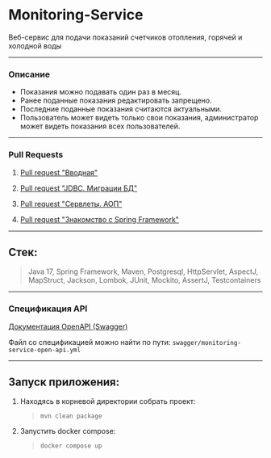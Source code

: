 # Monitoring-Service

Веб-сервис для подачи показаний счетчиков отопления, горячей и холодной воды

---

### Описание

- Показания можно подавать один раз в месяц.
- Ранее поданные показания редактировать запрещено.
- Последние поданные показания считаются актуальными.
- Пользователь может видеть только свои показания, администратор может видеть показания всех пользователей.

---

### Pull Requests

1) [Pull request "Вводная"](https://github.com/elGordoGato/Monitoring-Service/pull/1)

2) [Pull request "JDBC. Миграции БД"](https://github.com/elGordoGato/Monitoring-Service/pull/2)

3) [Pull request "Сервлеты. АОП"](https://github.com/elGordoGato/Monitoring-Service/pull/3)

4) [Pull request "Знакомство с Spring Framework"](https://github.com/elGordoGato/Monitoring-Service/pull/4)

---

## Стек:

> Java 17, Spring Framework, Maven, Postgresql, HttpServlet, AspectJ, MapStruct, Jackson, Lombok, JUnit, Mockito, AssertJ, Testcontainers

---
### Спецификация API
[Документация OpenAPI (Swagger)](https://petstore.swagger.io/?url=https://gist.githubusercontent.com/elGordoGato/4cfb79941db3b8f81913fda7797c63a1/raw/4517fe7e63c3bcfe13b11bfbbb3f979420c36290/monitoring-service-open-api.yml)


Файл со спецификацией можно найти по пути: `swagger/monitoring-service-open-api.yml`

---


## Запуск приложения:

1) Находясь в корневой директории собрать проект:
   > `mvn clean package`
2) Запустить docker compose:
   > `docker compose up`
